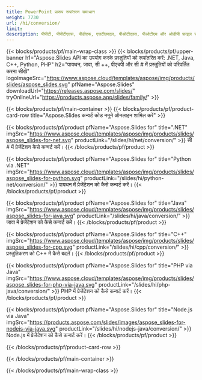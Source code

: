 ```yaml
---
title: PowerPoint प्रारूप रूपांतरण समाधान
weight: 7730
url: /hi/conversion/
limit: 
description: पीपीटी, पीपीटीएक्स, पीडीएफ, एचटीएमएल, पीओटीएक्स, पीओटीएम और ओडीपी फ़ाइल स्वरूपों को बदलने के लिए एपीआई
---
```


{{< blocks/products/pf/main-wrap-class >}}
{{< blocks/products/pf/upper-banner h1="Aspose.Slides API का उपयोग करके प्रस्तुतियों को रूपांतरित करें: .NET, Java, C++, Python, PHP" h2="पायथन, जावा, सी ++, पीएचपी और सी # में प्रस्तुतियों को परिवर्तित करना सीखें" logoImageSrc="https://www.aspose.cloud/templates/aspose/img/products/slides/aspose_slides.svg" pfName="Aspose.Slides" downloadUrl="https://releases.aspose.com/slides/" tryOnlineUrl="https://products.aspose.app/slides/family/" >}}

{{< blocks/products/pf/main-container >}}
{{< blocks/products/pf/product-card-row title="Aspose.Slides कन्वर्ट कोड नमूने ऑनलाइन शामिल करें" >}}

{{< blocks/products/pf/product pfName="Aspose.Slides for" title=".NET" imgSrc="https://www.aspose.cloud/templates/aspose/img/products/slides/aspose_slides-for-net.svg" productLink="/slides/hi/net/conversion/" >}}
सी # में प्रेजेंटेशन कैसे कन्वर्ट करें।
{{< /blocks/products/pf/product >}}

{{< blocks/products/pf/product pfName="Aspose.Slides for" title="Python via .NET" imgSrc="https://www.aspose.cloud/templates/aspose/img/products/slides/aspose_slides-for-python.svg" productLink="/slides/hi/python-net/conversion/" >}}
पायथन में प्रेजेंटेशन को कैसे कन्वर्ट करें।
{{< /blocks/products/pf/product >}}

{{< blocks/products/pf/product pfName="Aspose.Slides for" title="Java" imgSrc="https://www.aspose.cloud/templates/aspose/img/products/slides/aspose_slides-for-java.svg" productLink="/slides/hi/java/conversion/" >}}
जावा में प्रेजेंटेशन को कैसे कन्वर्ट करें।
{{< /blocks/products/pf/product >}}

{{< blocks/products/pf/product pfName="Aspose.Slides for" title="C++" imgSrc="https://www.aspose.cloud/templates/aspose/img/products/slides/aspose_slides-for-cpp.svg" productLink="/slides/hi/cpp/conversion/" >}}
प्रस्तुतिकरण को C++ में कैसे बदलें।
{{< /blocks/products/pf/product >}}

{{< blocks/products/pf/product pfName="Aspose.Slides for" title="PHP via Java" imgSrc="https://www.aspose.cloud/templates/aspose/img/products/slides/aspose_slides-for-php-via-java.svg" productLink="/slides/hi/php-java/conversion/" >}}
PHP में प्रेजेंटेशन को कैसे कन्वर्ट करें।
{{< /blocks/products/pf/product >}}

{{< blocks/products/pf/product pfName="Aspose.Slides for" title="Node.js via Java" imgSrc="https://products.aspose.com/slides/images/aspose_slides-for-nodejs-via-java.svg" productLink="/slides/hi/nodejs-java/conversion/" >}}
Node.js में प्रेजेंटेशन को कैसे कन्वर्ट करें।
{{< /blocks/products/pf/product >}}

{{< /blocks/products/pf/product-card-row >}}

{{< /blocks/products/pf/main-container >}}

{{< /blocks/products/pf/main-wrap-class >}}